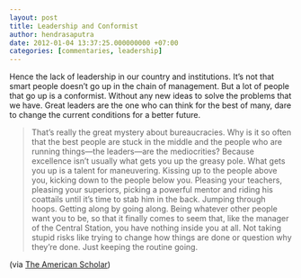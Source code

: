 ```yaml
---
layout: post
title: Leadership and Conformist
author: hendrasaputra
date: 2012-01-04 13:37:25.000000000 +07:00
categories: [commentaries, leadership]
---
```

Hence the lack of leadership in our country and institutions. It&rsquo;s not
that smart people doesn&rsquo;t go up in the chain of management. But a lot
of people that go up is a conformist. Without any new ideas to solve
the problems that we have. Great leaders are the one who can think for
the best of many, dare to change the current conditions for a better
future.

>That’s really the great mystery about bureaucracies. Why is it so often that the best people are stuck in the middle and the people who are running things—the leaders—are the mediocrities? Because excellence isn’t usually what gets you up the greasy pole. What gets you up is a talent for maneuvering. Kissing up to the people above you, kicking down to the people below you. Pleasing your teachers, pleasing your superiors, picking a powerful mentor and riding his coattails until it’s time to stab him in the back. Jumping through hoops. Getting along by going along. Being whatever other people want you to be, so that it finally comes to seem that, like the manager of the Central Station, you have nothing inside you at all. Not taking stupid risks like trying to change how things are done or question why they’re done. Just keeping the routine going.

(via <a href="http://theamericanscholar.org/solitude-and-leadership/" title="Solitude and Leadership - William Deresiewicz">The American
Scholar</a>)

  
